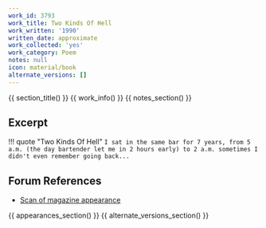 ```yaml
---
work_id: 3793
work_title: Two Kinds Of Hell
work_written: '1990'
written_date: approximate
work_collected: 'yes'
work_category: Poem
notes: null
icon: material/book
alternate_versions: []
---
```


{{ section_title() }}
{{ work_info() }}
{{ notes_section() }}
## Excerpt
!!! quote "Two Kinds Of Hell"
    ```
    I sat in the same bar for 7 years, from 5 a.m.
    (the day bartender let me in 2 hours early)
    to 2 a.m.
    sometimes I didn't even remember going back...
    ```

## Forum References
- [Scan of magazine appearance](https://bukowskiforum.com/threads/the-great-lover-two-kinds-of-hell-third-lung-review-1992.11272/)

{{ appearances_section() }}
{{ alternate_versions_section() }}
